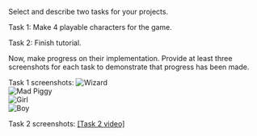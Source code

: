Select and describe two tasks for your projects.

Task 1: Make 4 playable characters for the game.

Task 2: Finish tutorial. 

Now, make progress on their implementation.  Provide at least three screenshots for each task to demonstrate that progress has been made.  

Task 1 screenshots:
![Wizard](https://drive.google.com/file/d/1JxrQxmyfFGu17HeWy_8OIDx0GEjmJ5Kj/view?usp=sharing)  
![Mad Piggy](https://drive.google.com/file/d/1mq7Hx4leh86EmYBrskI78nTNgytmYLYY/view?usp=drive_link)  
![Girl](https://drive.google.com/file/d/1ByOLKUO4nI2pOJF65JLDUnPQtD8tqhor/view?usp=drive_link)  
![Boy](https://drive.google.com/file/d/11wH3ulwYxSUh8pxCnMZlq7LCplRiQPLH/view?usp=drive_link)  

Task 2 screenshots:
[[Task 2 video]](https://drive.google.com/file/d/1DaTM2MeJmLbnEQXt1LSG_58orSGgtBTW/view?usp=sharing)